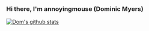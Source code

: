 ### Hi there, I'm annoyingmouse (Dominic Myers)

[![Dom's github stats](https://github-readme-stats.vercel.app/api?username=annoyingmouse&count_private=true)](https://github.com/anuraghazra/github-readme-stats)

<!--
**annoyingmouse/annoyingmouse** is a ✨ _special_ ✨ repository because its `README.md` (this file) appears on your GitHub profile.

Here are some ideas to get you started:

- 🔭 I’m currently working on ...
- 🌱 I’m currently learning ...
- 👯 I’m looking to collaborate on ...
- 🤔 I’m looking for help with ...
- 💬 Ask me about ...
- 📫 How to reach me: ...
- 😄 Pronouns: ...
- ⚡ Fun fact: ...
-->
